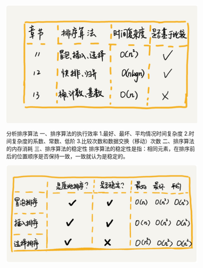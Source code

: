 ![Image text](https://github.com/xiaoma-nmg/algo_test/blob/master/11_sorts/readme.assets/image-20200419085145363.png)

分析排序算法
一、排序算法的执行效率
    1.最好、最坏、平均情况时间复杂度
    2.时间复杂度的系数、常数、低阶
    3.比较次数和数据交换（移动）次数
二、排序算法的内存消耗
三、排序算法的稳定性
    排序算法的稳定性是指：相同元素，在排序前后的位置顺序是否保持一致，一致就认为是稳定的。     

![Image text](https://github.com/xiaoma-nmg/algo_test/blob/master/11_sorts/readme.assets/image-20200419085300701.png)
